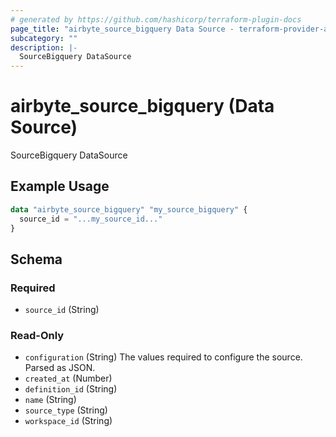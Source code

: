 ```yaml
---
# generated by https://github.com/hashicorp/terraform-plugin-docs
page_title: "airbyte_source_bigquery Data Source - terraform-provider-airbyte"
subcategory: ""
description: |-
  SourceBigquery DataSource
---
```


# airbyte_source_bigquery (Data Source)

SourceBigquery DataSource

## Example Usage

```terraform
data "airbyte_source_bigquery" "my_source_bigquery" {
  source_id = "...my_source_id..."
}
```

<!-- schema generated by tfplugindocs -->
## Schema

### Required

- `source_id` (String)

### Read-Only

- `configuration` (String) The values required to configure the source. Parsed as JSON.
- `created_at` (Number)
- `definition_id` (String)
- `name` (String)
- `source_type` (String)
- `workspace_id` (String)
